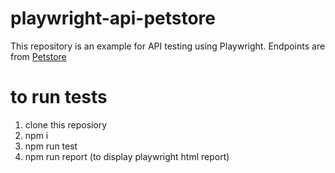 # playwright-api-petstore
This repository is an example for API testing using Playwright.
Endpoints are from [Petstore](https://petstore.swagger.io/#/)

# to run tests
1. clone this reposiory
2. npm i
3. npm run test
4. npm run report (to display playwright html report)
